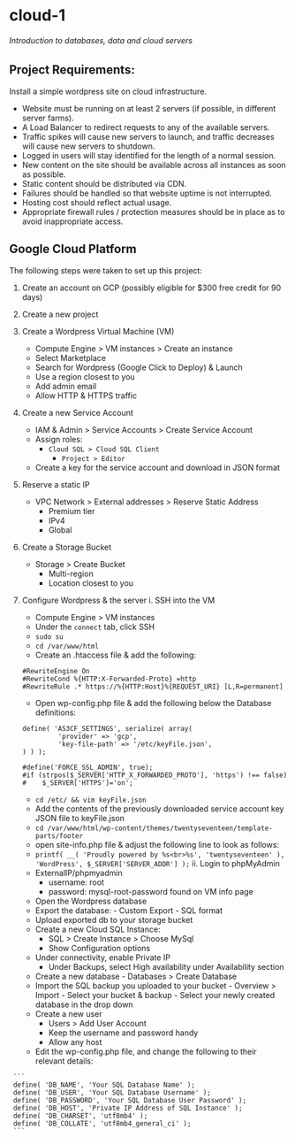 # cloud-1

###### Introduction to databases, data and cloud servers

## Project Requirements:

Install a simple wordpress site on cloud infrastructure.

   - Website must be running on at least 2 servers (if possible, in different server farms).
   - A Load Balancer to redirect requests to any of the available servers.
   - Traffic spikes will cause new servers to launch, and traffic decreases will cause new servers to shutdown.
   - Logged in users will stay identified for the length of a normal session.
   - New content on the site should be available across all instances as soon as possible.
   - Static content should be distributed via CDN.
   - Failures should be handled so that website uptime is not interrupted.
   - Hosting cost should reflect actual usage.
   - Appropriate firewall rules / protection measures should be in place as to avoid inappropriate access.

## Google Cloud Platform

The following steps were taken to set up this project:

   1. Create an account on GCP (possibly eligible for $300 free credit for 90 days)
   2. Create a new project
   3. Create a Wordpress Virtual Machine (VM)
      - Compute Engine > VM instances > Create an instance
      - Select Marketplace
      - Search for Wordpress (Google Click to Deploy) & Launch
	   - Use a region closest to you
	   - Add admin email 
	   - Allow HTTP & HTTPS traffic
   4. Create a new Service Account
      - IAM & Admin > Service Accounts > Create Service Account
	   - Assign roles:
         - `Cloud SQL > Cloud SQL Client`
			- `Project > Editor`
	   - Create a key for the service account and download in JSON format
   5. Reserve a static IP
      - VPC Network > External addresses > Reserve Static Address
		   - Premium tier
		   - IPv4
		   - Global
   6. Create a Storage Bucket
      - Storage > Create Bucket
		- Multi-region
		- Location closest to you
   7. Configure Wordpress & the server
      i. SSH into the VM
         - Compute Engine > VM instances
         - Under the `connect` tab, click SSH
         - `sudo su`
         - `cd /var/www/html`
         - Create an .htaccess file & add the following:
         
         ```
         #RewriteEngine On
         #RewriteCond %{HTTP:X-Forwarded-Proto} =http
         #RewriteRule .* https://%{HTTP:Host}%{REQUEST_URI} [L,R=permanent]
         ```
         - Open wp-config.php file & add the following below the Database definitions:
         
         ```
         define( 'AS3CF_SETTINGS', serialize( array(
                  'provider' => 'gcp',
                  'key-file-path' => '/etc/keyFile.json',
         ) ) );
      
         #define('FORCE_SSL_ADMIN', true);
         #if (strpos($_SERVER['HTTP_X_FORWARDED_PROTO'], 'https') !== false)
         #    $_SERVER['HTTPS']='on';
         ```
         - `cd /etc/ && vim keyFile.json`
         - Add the contents of the previously downloaded service account key JSON file to keyFile.json
         - `cd /var/www/html/wp-content/themes/twentyseventeen/template-parts/footer`
         - open site-info.php file & adjust the following line to look as follows:
         - `printf( __( 'Proudly powered by %s<br>%s', 'twentyseventeen' ), 'WordPress', $_SERVER['SERVER_ADDR'] );`
     ii. Login to phpMyAdmin 
         - ExternalIP/phpmyadmin 
		   - username: root
		   - password: mysql-root-password found on VM info page
         - Open the Wordpress database
         - Export the database: 
			   - Custom Export
			   - SQL format  
         - Upload exported db to your storage bucket
         - Create a new Cloud SQL Instance:
            - SQL > Create Instance > Choose MySql
            - Show Configuration options
	    - Under connectivity, enable Private IP
            - Under Backups, select High availability under Availability section
         - Create a new database
			   - Databases > Create Database
         - Import the SQL backup you uploaded to your bucket 
			   - Overview > Import 
			   - Select your bucket & backup
			   - Select your newly created database in the drop down
         - Create a new user
		      - Users > Add User Account
		      - Keep the username and password handy
		      - Allow any host
         - Edit the wp-config.php file, and change the following to their relevant details:
	 
	 ```
	 define( 'DB_NAME', 'Your SQL Database Name' );
	 define( 'DB_USER', 'Your SQL Database Username' );
	 define( 'DB_PASSWORD', 'Your SQL Database User Password' );
	 define( 'DB_HOST', 'Private IP Address of SQL Instance' );
	 define( 'DB_CHARSET', 'utf8mb4' );
	 define( 'DB_COLLATE', 'utf8mb4_general_ci' );
	 ```

	    
